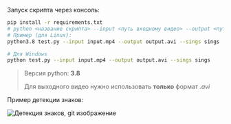 Запуск скрипта через консоль:
```bash
pip install -r requirements.txt
# python <название скрипта> --input <путь входному видео> --output <путь, куда сохранить выходное видео> --sings <путь, где находятся изображения знаков>
# Пример (для Linux):
python3.8 test.py --input input.mp4 --output output.avi --sings sings

# Для Windows
python test.py --input input.mp4 --output output.avi --sings sings 
```
> Версия python: **3.8**
> 
> Для выходного видео нужно использовать **только** формат *.avi*

Пример детекции знаков:

![Детекция знаков, git изображение](output.gif)